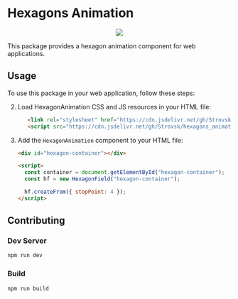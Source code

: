 # Hexagons Animation

<p align="center">
  <img src="https://raw.githubusercontent.com/Strovsk/hexagons_animation/main/public/hexagons.ico" />
</p>

This package provides a hexagon animation component for web applications.

## Usage

To use this package in your web application, follow these steps:

2. Load HexagonAnimation CSS and JS resources in your HTML file:

   ```html
      <link rel="stylesheet" href="https://cdn.jsdelivr.net/gh/Strovsk/hexagons_animation@main/dist/hexagon.min.css">
      <script src="https://cdn.jsdelivr.net/gh/Strovsk/hexagons_animation@main/dist/hexagon.min.js">
   ```

3. Add the `HexagonAnimation` component to your HTML file:

   ```html
   <div id="hexagon-container"></div>

   <script>
     const container = document.getElementById("hexagon-container");
     const hf = new HexagonField("hexagon-container");

     hf.createFrom({ stopPoint: 4 });
   </script>
   ```

## Contributing

### Dev Server

```bash
npm run dev
```

### Build

```bash
npm run build
```
